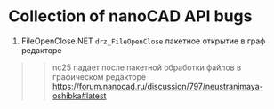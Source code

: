 # Collection of nanoCAD API bugs


1. FileOpenClose.NET
`drz_FileOpenClose` пакетное открытие в граф редакторе 
>> nc25 падает после пакетной обработки файлов в графическом редакторе \
https://forum.nanocad.ru/discussion/797/neustranimaya-oshibka#latest


